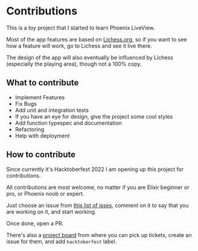 
# Contributions

This is a toy project that I started to learn Phoenix LiveView. 

Most of the app features are based on [Lichess.org](https://lichess.org/), so if you want to see how a feature will work, go to Lichess and see it live there.

The design of the app will also eventually be influenced by Lichess (especially the playing area), though not a 100% copy.

## What to contribute 

- Implement Features
- Fix Bugs 
- Add unit and integration tests
- If you have an eye for design, give the project some cool styles
- Add function typespec and documentation
- Refactoring
- Help with deployment


## How to contribute

Since currently it's Hacktoberfest 2022 I am opening up this project for contributions.

All contributions are most welcome, no matter if you are Elixir beginner or pro, or Phoenix noob or expert. 

Just choose an issue from [this list of isses](https://github.com/AliNisarAhmed/tictactwo/issues), comment on it to say that you are working on it, and start working.

Once done, open a PR. 

There's also a [project board](https://github.com/users/AliNisarAhmed/projects/16) from where you can pick up tickets, create an issue for them, and add `hacktoberfest` label.


